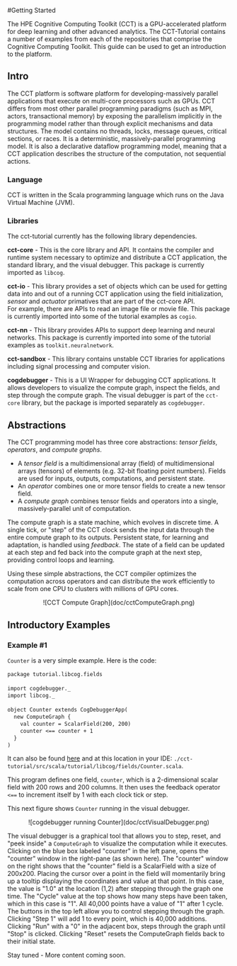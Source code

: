 #Getting Started

The HPE Cognitive Computing Toolkit (CCT) is a GPU-accelerated platform for deep learning and other advanced analytics. 
The CCT-Tutorial contains a number of examples from each of the repositories that comprise the Cognitive Computing Toolkit. 
This guide can be used to get an introduction to the platform.

## Intro

The CCT platform is software platform for developing-massively parallel applications that execute on multi-core processors 
such as GPUs. CCT differs from most other parallel programming paradigms (such as MPI, actors, transactional memory) by 
exposing the parallelism implicitly in the programming model rather than through explicit mechanisms and data structures. 
The model contains no threads, locks, message queues, critical sections, or races. It is a deterministic, massively-parallel 
programming model. It is also a declarative dataflow programming model, meaning that a CCT application describes the structure 
of the computation, not sequential actions.

### Language

CCT is written in the Scala programming language which runs on the Java Virtual Machine (JVM).

### Libraries 

The cct-tutorial currently has the following library dependencies.

**cct-core** - This is the core library and API. It contains the compiler and runtime system necessary to optimize and 
distribute a CCT application, the standard library, and the visual debugger. This package is currently imported as `libcog`.

**cct-io** - This library provides a set of objects which can be used for getting data into and out of a running CCT 
application using the field initialization, *sensor* and *actuator* primatives that are part of the cct-core API.  
For example, there are APIs to read an image file or movie file. This package is currently imported into some of the 
tutorial examples as `cogio`.

**cct-nn** - This library provides APIs to support deep learning and neural networks. This package is currently imported 
into some of the tutorial examples as `toolkit.neuralnetwork`.

**cct-sandbox** - This library contains unstable CCT libraries for applications including signal processing and computer vision.

**cogdebugger** - This is a UI Wrapper for debugging CCT applications. It allows developers to visualize the compute graph, 
inspect the fields, and step through the compute graph. The visual debugger is part of the `cct-core` library, but the package 
is imported separately as `cogdebugger`.

## Abstractions

The CCT programming model has three core abstractions: *tensor fields*, *operators*, and *compute graphs*.  

* A *tensor field* is a multidimensional array (field) of multidimensional arrays (tensors) of elements (e.g. 32-bit floating 
point numbers).  Fields are used for inputs, outputs, computations, and persistent state. 
* An *operator* combines one or more tensor fields to create a new tensor field. 
* A *compute graph* combines tensor fields and operators into a single, massively-parallel unit of computation. 
 
The compute graph is a state machine, which evolves in discrete time. A single tick, or "step" of the CCT clock sends the 
input data through the entire compute graph to its outputs. Persistent state, for learning and adaptation, is handled using 
*feedback*. The state of a field can be updated at each step and fed back into the compute graph at the next step, providing 
control loops and learning.

Using these simple abstractions, the CCT compiler optimizes the computation across operators and can distribute the work 
efficiently to scale from one CPU to clusters with millions of GPU cores.

<center>
![CCT Compute Graph](doc/cctComputeGraph.png)
</center>

## Introductory Examples

### Example #1
`Counter` is a very simple example. Here is the code:

    package tutorial.libcog.fields

    import cogdebugger._
    import libcog._
    
    object Counter extends CogDebuggerApp(
      new ComputeGraph {
        val counter = ScalarField(200, 200)
        counter <== counter + 1
      }
    )


It can also be found [here](https://github.com/hpe-cct/cct-tutorial/blob/master/src/main/scala/tutorial/libcog/fields/Counter.scala)
and at this location  in your IDE: `./cct-tutorial/src/scala/tutorial/libcog/fields/Counter.scala`.

This program defines one field, `counter`, which is a 2-dimensional scalar field with 200 rows and 200 columns. It then uses the 
feedback operator `<==` to increment itself by 1 with each clock tick or step.

This next figure shows `Counter` running in the visual debugger. 


<center>
![cogdebugger running Counter](doc/cctVisualDebugger.png)
</center>

The visual debugger is a graphical tool that allows you to step, reset, and "peek inside" a `ComputeGraph` to visualize the 
computation while it executes. Clicking on the blue box labeled "counter" in the left pane, opens the "counter" window in the 
right-pane (as shown here). The "counter" window on the right shows that the "counter" field is a ScalarField with a size of 
200x200. Placing the cursor over a point in the field will momentarily bring up a tooltip displaying the coordinates and value 
at that point. In this case, the value is "1.0" at the location (1,2) after stepping through the graph one time. The "Cycle" value 
at the top shows how many steps have been taken, which in this case is "1". All 40,000 points have a value of "1" after 1 cycle. 
The buttons in the top left allow you to control stepping through the graph. Clicking "Step 1" will add 1 to every point, which 
is 40,000 additions. Clicking "Run" with a "0" in the adjacent box, steps through the graph until "Stop" is clicked.  Clicking 
"Reset" resets the ComputeGraph fields back to their initial state.  

Stay tuned - More content coming soon. 
